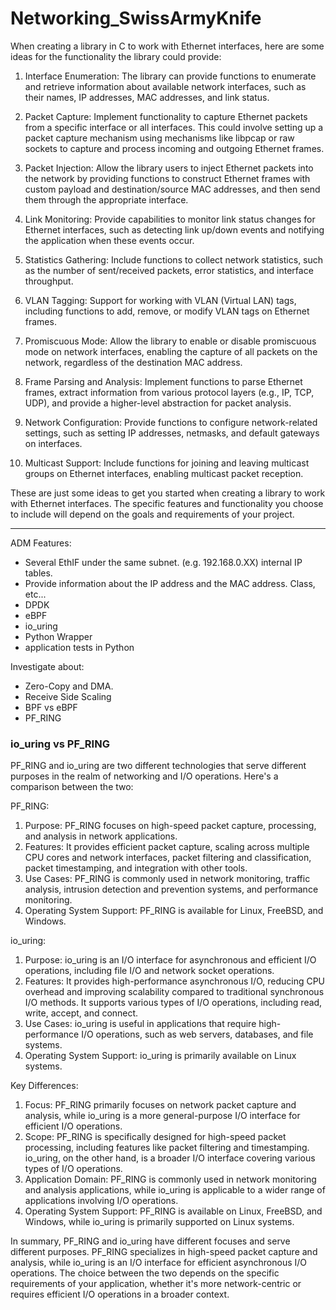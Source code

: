 # Networking_SwissArmyKnife

When creating a library in C to work with Ethernet interfaces, here are some ideas for the functionality the library could provide:

1. Interface Enumeration: The library can provide functions to enumerate and retrieve information about available network interfaces, such as their names, IP addresses, MAC addresses, and link status.

2. Packet Capture: Implement functionality to capture Ethernet packets from a specific interface or all interfaces. This could involve setting up a packet capture mechanism using mechanisms like libpcap or raw sockets to capture and process incoming and outgoing Ethernet frames.

3. Packet Injection: Allow the library users to inject Ethernet packets into the network by providing functions to construct Ethernet frames with custom payload and destination/source MAC addresses, and then send them through the appropriate interface.

4. Link Monitoring: Provide capabilities to monitor link status changes for Ethernet interfaces, such as detecting link up/down events and notifying the application when these events occur.

5. Statistics Gathering: Include functions to collect network statistics, such as the number of sent/received packets, error statistics, and interface throughput.

6. VLAN Tagging: Support for working with VLAN (Virtual LAN) tags, including functions to add, remove, or modify VLAN tags on Ethernet frames.

7. Promiscuous Mode: Allow the library to enable or disable promiscuous mode on network interfaces, enabling the capture of all packets on the network, regardless of the destination MAC address.

8. Frame Parsing and Analysis: Implement functions to parse Ethernet frames, extract information from various protocol layers (e.g., IP, TCP, UDP), and provide a higher-level abstraction for packet analysis.

9. Network Configuration: Provide functions to configure network-related settings, such as setting IP addresses, netmasks, and default gateways on interfaces.

10. Multicast Support: Include functions for joining and leaving multicast groups on Ethernet interfaces, enabling multicast packet reception.

These are just some ideas to get you started when creating a library to work with Ethernet interfaces. The specific features and functionality you choose to include will depend on the goals and requirements of your project.


----

ADM Features:
* Several EthIF under the same subnet. (e.g. 192.168.0.XX) internal IP tables.
* Provide information about the IP address and the MAC address. Class, etc...
* DPDK
* eBPF
* io_uring
* Python Wrapper
* application tests in Python

Investigate about:
* Zero-Copy and DMA.
* Receive Side Scaling
* BPF vs eBPF
* PF_RING


### io_uring vs PF_RING


PF_RING and io_uring are two different technologies that serve different purposes in the realm of networking and I/O operations. Here's a comparison between the two:

PF_RING:
1. Purpose: PF_RING focuses on high-speed packet capture, processing, and analysis in network applications.
2. Features: It provides efficient packet capture, scaling across multiple CPU cores and network interfaces, packet filtering and classification, packet timestamping, and integration with other tools.
3. Use Cases: PF_RING is commonly used in network monitoring, traffic analysis, intrusion detection and prevention systems, and performance monitoring.
4. Operating System Support: PF_RING is available for Linux, FreeBSD, and Windows.

io_uring:
1. Purpose: io_uring is an I/O interface for asynchronous and efficient I/O operations, including file I/O and network socket operations.
2. Features: It provides high-performance asynchronous I/O, reducing CPU overhead and improving scalability compared to traditional synchronous I/O methods. It supports various types of I/O operations, including read, write, accept, and connect.
3. Use Cases: io_uring is useful in applications that require high-performance I/O operations, such as web servers, databases, and file systems.
4. Operating System Support: io_uring is primarily available on Linux systems.

Key Differences:
1. Focus: PF_RING primarily focuses on network packet capture and analysis, while io_uring is a more general-purpose I/O interface for efficient I/O operations.
2. Scope: PF_RING is specifically designed for high-speed packet processing, including features like packet filtering and timestamping. io_uring, on the other hand, is a broader I/O interface covering various types of I/O operations.
3. Application Domain: PF_RING is commonly used in network monitoring and analysis applications, while io_uring is applicable to a wider range of applications involving I/O operations.
4. Operating System Support: PF_RING is available on Linux, FreeBSD, and Windows, while io_uring is primarily supported on Linux systems.

In summary, PF_RING and io_uring have different focuses and serve different purposes. PF_RING specializes in high-speed packet capture and analysis, while io_uring is an I/O interface for efficient asynchronous I/O operations. The choice between the two depends on the specific requirements of your application, whether it's more network-centric or requires efficient I/O operations in a broader context.

